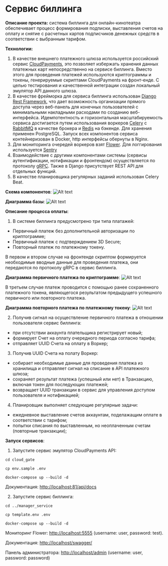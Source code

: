 # Cервис биллинга

**Описание проекта:** система биллинга для онлайн-кинотеатра обеспечивает 
процесс формирования подписки, выставления счетов на оплату и снятие с
расчетных картов подписчиков денежных средств в соответствии с выбранным тарифом.

**Технологии:** 
1. В качестве внешнего платежного шлюза используется российский сервис
[CloudPayments](https://cloudpayments.ru/), это позволяет избержать
хранения данных платежных карт непосредственно на сервисе биллинга.
Вместо этого для проведения платежей используются криптограммы и токены, 
генерируемые скриптами CloudPayments на фронт-енде. С целью тестирования и
качественной интеграции создан локальный эмулятор API данного шлюза.
2. В качестве фрейморка для сервиса биллинга использован [Django Rest Framework](https://www.django-rest-framework.org/),
что дает возможность организации прямого доступа через веб-панель для конечных
пользователей с минимальными накладными расходами по созданию веб-интерфейса.
Идемпотентность и горизонтальная масштабируемость сервиса достигается путем
использования воркеров [Celery](https://docs.celeryproject.org/en/stable/) с
[RabbitMQ](https://www.rabbitmq.com/) в качестве брокера и [Redis](https://redis.io/) на
бэкенде. Для хранения применен PostgreSQL. Запуск всех компонентов сервиса
контейнеризован в Docker, http интерфейсы обернуты в Nginx.
3. Для мониторинга очередей воркеров взят [Flower](https://flower.readthedocs.io/en/latest/).
Для логгирования используется [Sentry](https://docs.sentry.io/)
4. Взаимодействие с другими компонентами системы (сервисы аутентификации,
нотификации и фронтендом) осуществляется по протоколу [gRPC](https://grpc.io/).
Также в Django присутствует REST API для отдельных функций.
5. В качестве планировщика регулярных заданий использован Celery Beat.

**Схема компонентов**:
![Alt text](docs/schema.png?raw=true "Schema")

**Диаграмма базы**:
![Alt text](docs/db_uml_diagram.png?raw=true "DB uml")

**Описание процесса оплаты**:
1. В системе биллинга предусмотрено три типа платажей:
- Первичный платеж без дополнительной авторизации по криптограмме;
- Первичный платеж с подтверждением 3D Secure;
- Повторный платеж по платежному токену.


В первом и втором случае на фронтенде скриптом формируется необходимые вводные данные
для проведения платежа, они передаются по протоколу gRPC в сервис биллинга. 

**Диаграмма первичного платежа по криптограмме**:
![Alt text](docs/create_subscription_sequence_diagram.png?raw=true "Create subscription")


В третьем случае платеж проводится с помощью ранее сохраненного платежного токена,
являющегося результатом предыдущего успешного первичного или повторного платежа.


**Диаграмма повторного платежа по платежному токену**:
![Alt text](docs/scheduler_sequence_diagram.png?raw=true "Scheduler")

2. Получив сигнал на осуществление первичного платежа в отношении пользователя
сервис биллинга:
- при отсутствии аккаунта плательщика регистрирует новый;
- формирует Счет на оплату очередного периода согласно тарифа;
- отправляет UUID Счета на оплату в Воркер;

3. Получив UUID Счета на полату Воркер:
- собирает необходимые данные для проведения платежа из хранилища и отправляет сигнал на списание в API платежного шлюза;
- сохраняет результат платежа (успешный или нет) в Транзакцию, включая токен для последующих платежей;
- возвращает UUID транзакции в сервис для управления доступом пользователя и нотификацией;

4. Планировщик выполняет следующие регулярные задачи:
- ежедневное выставление счетов аккаунтам, поделажащим оплате в соответствии с тарифом;
- попытки списания по выставленным, но неоплаченным счетам (повторные транзакции);

**Запуск сервисов**:
1. Запустите сервис эмулятор CloudPayments API:

`cd cloud_gate`

`cp env.sample .env`

`docker-compose up --build -d`

Документация: [http://localhost:81/api/docs](http://localhost:81/api/docs)

2. Запустите сервис биллинга:

`cd ../manager_service`

`cp template.env .env`

`docker-compose up --build -d`

Мониторинг Flower: [http://localhost:5555](http://localhost:5555) (username: user, password: test).

Документация: [http://localhost/swagger/](http://localhost/swagger/)

Панель администратора: [http://localhost/admin](http://localhost/admin) (username: user, password: password)
